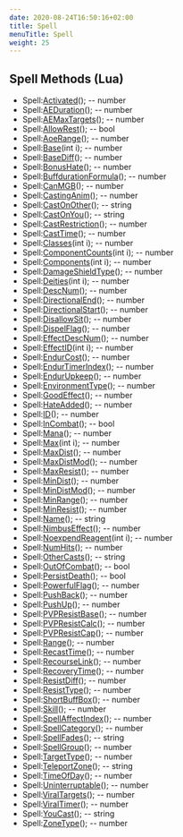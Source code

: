 ```yaml
---
date: 2020-08-24T16:50:16+02:00
title: Spell
menuTitle: Spell
weight: 25
---
```


## Spell Methods (Lua)
- Spell:[Activated](activated)(); -- number
- Spell:[AEDuration](aeduration)(); -- number
- Spell:[AEMaxTargets](aemaxtargets)(); -- number
- Spell:[AllowRest](allowrest)(); -- bool
- Spell:[AoeRange](aoerange)(); -- number
- Spell:[Base](base)(int i); -- number
- Spell:[BaseDiff](basediff)(); -- number
- Spell:[BonusHate](bonushate)(); -- number
- Spell:[BuffdurationFormula](buffdurationformula)(); -- number
- Spell:[CanMGB](canmgb)(); -- number
- Spell:[CastingAnim](castinganim)(); -- number
- Spell:[CastOnOther](castonother)(); -- string
- Spell:[CastOnYou](castonyou)(); -- string
- Spell:[CastRestriction](castrestriction)(); -- number
- Spell:[CastTime](casttime)(); -- number
- Spell:[Classes](classes)(int i); -- number
- Spell:[ComponentCounts](componentcounts)(int i); -- number
- Spell:[Components](components)(int i); -- number
- Spell:[DamageShieldType](damageshieldtype)(); -- number
- Spell:[Deities](deities)(int i); -- number
- Spell:[DescNum](descnum)(); -- number
- Spell:[DirectionalEnd](directionalend)(); -- number
- Spell:[DirectionalStart](directionalstart)(); -- number
- Spell:[DisallowSit](disallowsit)(); -- number
- Spell:[DispelFlag](dispelflag)(); -- number
- Spell:[EffectDescNum](effectdescnum)(); -- number
- Spell:[EffectID](effectid)(int i); -- number
- Spell:[EndurCost](endurcost)(); -- number
- Spell:[EndurTimerIndex](endurtimerindex)(); -- number
- Spell:[EndurUpkeep](endurupkeep)(); -- number
- Spell:[EnvironmentType](environmenttype)(); -- number
- Spell:[GoodEffect](goodeffect)(); -- number
- Spell:[HateAdded](hateadded)(); -- number
- Spell:[ID](id)(); -- number
- Spell:[InCombat](incombat)(); -- bool
- Spell:[Mana](mana)(); -- number
- Spell:[Max](max)(int i); -- number
- Spell:[MaxDist](maxdist)(); -- number
- Spell:[MaxDistMod](maxdistmod)(); -- number
- Spell:[MaxResist](maxresist)(); -- number
- Spell:[MinDist](mindist)(); -- number
- Spell:[MinDistMod](mindistmod)(); -- number
- Spell:[MinRange](minrange)(); -- number
- Spell:[MinResist](minresist)(); -- number
- Spell:[Name](name)(); -- string
- Spell:[NimbusEffect](nimbuseffect)(); -- number
- Spell:[NoexpendReagent](noexpendreagent)(int i); -- number
- Spell:[NumHits](numhits)(); -- number
- Spell:[OtherCasts](othercasts)(); -- string
- Spell:[OutOfCombat](outofcombat)(); -- bool
- Spell:[PersistDeath](persistdeath)(); -- bool
- Spell:[PowerfulFlag](powerfulflag)(); -- number
- Spell:[PushBack](pushback)(); -- number
- Spell:[PushUp](pushup)(); -- number
- Spell:[PVPResistBase](pvpresistbase)(); -- number
- Spell:[PVPResistCalc](pvpresistcalc)(); -- number
- Spell:[PVPResistCap](pvpresistcap)(); -- number
- Spell:[Range](range)(); -- number
- Spell:[RecastTime](recasttime)(); -- number
- Spell:[RecourseLink](recourselink)(); -- number
- Spell:[RecoveryTime](recoverytime)(); -- number
- Spell:[ResistDiff](resistdiff)(); -- number
- Spell:[ResistType](resisttype)(); -- number
- Spell:[ShortBuffBox](shortbuffbox)(); -- number
- Spell:[Skill](skill)(); -- number
- Spell:[SpellAffectIndex](spellaffectindex)(); -- number
- Spell:[SpellCategory](spellcategory)(); -- number
- Spell:[SpellFades](spellfades)(); -- string
- Spell:[SpellGroup](spellgroup)(); -- number
- Spell:[TargetType](targettype)(); -- number
- Spell:[TeleportZone](teleportzone)(); -- string
- Spell:[TimeOfDay](timeofday)(); -- number
- Spell:[Uninterruptable](uninterruptable)(); -- number
- Spell:[ViralTargets](viraltargets)(); -- number
- Spell:[ViralTimer](viraltimer)(); -- number
- Spell:[YouCast](youcast)(); -- string
- Spell:[ZoneType](zonetype)(); -- number
